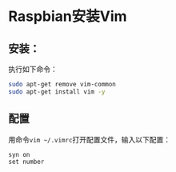 # Raspbian安装Vim
## 安装：
执行如下命令：

``` bash
sudo apt-get remove vim-common
sudo apt-get install vim -y
```
## 配置
用命令`vim ~/.vimrc`打开配置文件，输入以下配置：

``` 
syn on
set number
```